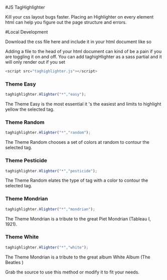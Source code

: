 #JS TagHighlighter

Kill your css layout bugs faster.
Placing an Highlighter on every element html can help you figure out the page structure and errors.


#Local Development

Download  the css file here   and include it in your html document like so

 <script src="taghighlighter.js"></script>

Adding a file to the head of your html document can kind of be a pain if you are toggling it on and off. You can add taghigHlighter as a sass partial and it will only render out if you set

```javascript
<script src="taghighlighter.js"></script>
```

### Theme Easy
```javascript
taghighlighter.Hlighter("*","easy");
```
The Theme Easy  is the most essential it 's the easiest and limits to highlight yellow the selected tag.


### Theme Random
```javascript
taghighlighter.Hlighter("*","random"); 
```
The Theme Random  chooses a set of colors at random to contour  the selected tag.

### Theme Pesticide
```javascript
taghighlighter.Hlighter("*","pesticide"); 
```
The Theme Random  elates the type of tag with a color to contour  the selected tag.


### Theme Mondrian
```javascript
taghighlighter.Hlighter("*","mondrian");
```
The Theme Mondrian is a tribute to the great Piet Mondrian (Tableau I, 1921).

### Theme White
```javascript
taghighlighter.Hlighter("*","white");
```
The Theme Mondrian is a tribute to the great album  White Album (The Beatles )

  


 Grab the source   to use this method or modify it to fit your needs. 
